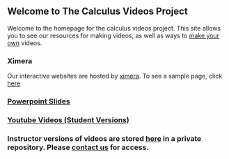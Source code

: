 ## Welcome to The Calculus Videos Project

Welcome to the homepage for the calculus videos project. This site allows you to see our resources for making videos, as well as ways to [make your own](/makeyourown) videos.

### Ximera
Our interactive websites are hosted by [ximera](http://ximera.osu.edu). To see a sample page, click [here](http://ximera.osu.edu/calcvids/sample)

### [Powerpoint Slides](/powerpoint)

### [Youtube Videos (Student Versions)](/youtube)
 

### Instructor versions of videos are stored [here](http://github.com/mthomas7/CaViAr) in a private repository. Please [contact us](/team) for access.